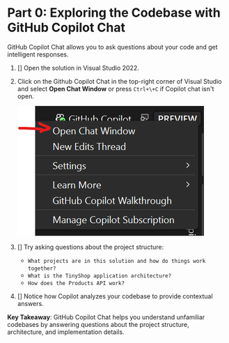 # Part 0: Exploring the Codebase with GitHub Copilot Chat

GitHub Copilot Chat allows you to ask questions about your code and get intelligent responses.

1. [] Open the solution in Visual Studio 2022.
2. Click on the Github Copilot Chat in the top-right corner of Visual Studio and select **Open Chat Window** or press `Ctrl+\+C` if Copilot chat isn't open.

   ![Open chat window dialog](./images/1-open-copilot-chat.png)

3. [] Try asking questions about the project structure:
   - `What projects are in this solution and how do things work together?`
   - `What is the TinyShop application architecture?`
   - `How does the Products API work?`
4. [] Notice how Copilot analyzes your codebase to provide contextual answers.

**Key Takeaway**: GitHub Copilot Chat helps you understand unfamiliar codebases by answering questions about the project structure, architecture, and implementation details.
